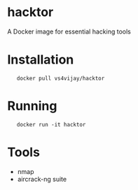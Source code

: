 # hacktor

A Docker image for essential hacking tools

# Installation
```
   docker pull vs4vijay/hacktor
```

# Running
```
   docker run -it hacktor
```


# Tools

- nmap
- aircrack-ng suite
